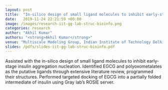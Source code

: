```yaml
---
layout: post
title:  "In-silico design of small ligand molecules to inhibit early-stage insulin aggregation nucleation"
date:   2019-11-24 22:21:59 +00:00
image: /images/research-iit-gg-lab-struc-bioinfo.png
categories: research
author: "Akhil Kumar"
authors: "<strong>Akhil Kumar</strong>"
venue: "Multiscale Modeling Group, Indian Institute of Technology Delhi"
slides: /pdfs/slides-iit-gg-lab-struc-bioinfo.pdf
---
```

Assisted with the in-silico design of small ligand molecules to inhibit early-stage insulin aggregation nucleation. Identified EGCG and polyoxometalates as the putative ligands through extensive literature review, programmed their structures. Performed targeted docking of EGCG into a partially folded intermediate of insulin using Gray lab’s ROSIE server.